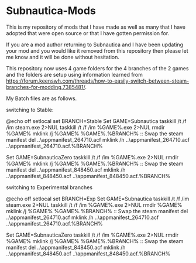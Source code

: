 # Subnautica-Mods
  This is my repository of mods that I have made as well as many that I have adopted that were open source or that I have gotten permission for.
  
  If you are a mod author returning to Subnautica and I have been updating your mod and you would like it removed from this repository then please let me know and it will be done without hesitation.



This repository now uses 4 game folders for the 4 branches of the 2 games and the folders are setup using information learned from https://forum.keenswh.com/threads/how-to-easily-switch-between-steam-branches-for-modding.7385481/.   



My Batch files are as follows.

switching to Stable:


@echo off
setlocal
set BRANCH=Stable
Set GAME=Subnautica
taskkill /t /f /im steam.exe 2>NUL
taskkill /t /f /im %GAME%.exe 2>NUL
rmdir %GAME%
mklink /j %GAME% %GAME%.%BRANCH%
:: Swap the steam manifest
del ..\appmanifest_264710.acf
mklink /h ..\appmanifest_264710.acf ..\appmanifest_264710.acf.%BRANCH%

Set GAME=SubnauticaZero
taskkill /t /f /im %GAME%.exe 2>NUL
rmdir %GAME%
mklink /j %GAME% %GAME%.%BRANCH%
:: Swap the steam manifest
del ..\appmanifest_848450.acf
mklink /h ..\appmanifest_848450.acf ..\appmanifest_848450.acf.%BRANCH%


switching to Experimental branches

@echo off
setlocal
set BRANCH=Exp
Set GAME=Subnautica
taskkill /t /f /im steam.exe 2>NUL
taskkill /t /f /im %GAME%.exe 2>NUL
rmdir %GAME%
mklink /j %GAME% %GAME%.%BRANCH%
:: Swap the steam manifest
del ..\appmanifest_264710.acf
mklink /h ..\appmanifest_264710.acf ..\appmanifest_264710.acf.%BRANCH%

Set GAME=SubnauticaZero
taskkill /t /f /im %GAME%.exe 2>NUL
rmdir %GAME%
mklink /j %GAME% %GAME%.%BRANCH%
:: Swap the steam manifest
del ..\appmanifest_848450.acf
mklink /h ..\appmanifest_848450.acf ..\appmanifest_848450.acf.%BRANCH%
